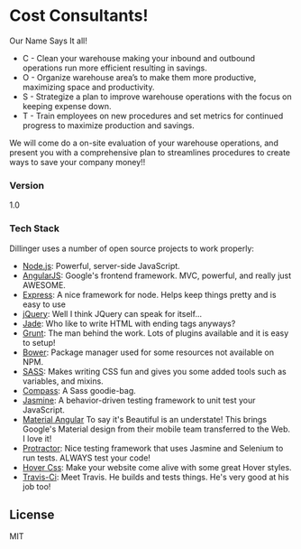 # Cost Consultants!

Our Name Says It all!

* C - Clean your warehouse making your inbound and outbound operations run more efficient resulting in savings.
* O - Organize warehouse area’s to make them more productive,	maximizing space and productivity.
* S - Strategize a plan to improve warehouse operations with the focus on keeping expense down.
* T - Train employees on new procedures and set metrics for continued progress to maximize production and savings.

We will come do a on-site evaluation of your warehouse operations, and present you with a comprehensive plan to streamlines procedures to create ways to save your company money!!

### Version
1.0

### Tech Stack

Dillinger uses a number of open source projects to work properly:

* [Node.js](http://www.nodejs.org): Powerful, server-side JavaScript.
* [AngularJS](http://www.angularjs.org): Google's frontend framework. MVC, powerful, and really just AWESOME.
* [Express](http://www.expressjs.com): A nice framework for node. Helps keep things pretty and is easy to use
* [jQuery](http://www.jquery.com): Well I think JQuery can speak for itself...
* [Jade](http://www.jade-lang.com): Who like to write HTML with ending tags anyways?
* [Grunt](http://www.gruntjs.com): The man behind the work. Lots of plugins available and it is easy to setup!
* [Bower](http://www.bower.io): Package manager used for some resources not available on NPM.
* [SASS](http://www.sass-lang.com): Makes writing CSS fun and gives you some added tools such as variables, and mixins.
* [Compass](http://www.compass-style.org): A Sass goodie-bag.
* [Jasmine](http://jasmine.github.io): A behavior-driven testing framework to unit test your JavaScript.
* [Material Angular](https://material.angularjs.org/latest/) To say it's Beautiful is an understate! This brings Google's Material design from their mobile team transferred to the Web. I love it!
* [Protractor](https://angular.github.io/protractor/): Nice testing framework that uses Jasmine and Selenium to run tests. ALWAYS test your code!
* [Hover Css](http://ianlunn.github.io/Hover/): Make your website come alive with some great Hover styles.
* [Travis-Ci](http://travis-ci.org/): Meet Travis. He builds and tests things. He's very good at his job too!


License
----

MIT
